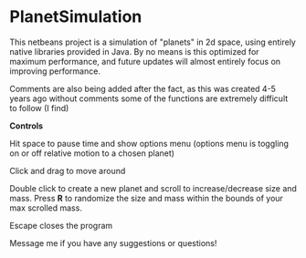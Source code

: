 PlanetSimulation
================

This netbeans project is a simulation of "planets" in 2d space, using entirely native libraries provided in Java.
By no means is this optimized for maximum performance, and future updates will almost entirely focus on improving performance.

Comments are also being added after the fact, as this was created 4-5 years ago without comments some of the functions are extremely difficult to follow (I find)

**Controls**

Hit space to pause time and show options menu (options menu is toggling on or off relative motion to a chosen planet)

Click and drag to move around

Double click to create a new planet and scroll to increase/decrease size and mass. Press **R** to randomize the size and mass within the bounds of your max scrolled mass.

Escape closes the program

Message me if you have any suggestions or questions!
